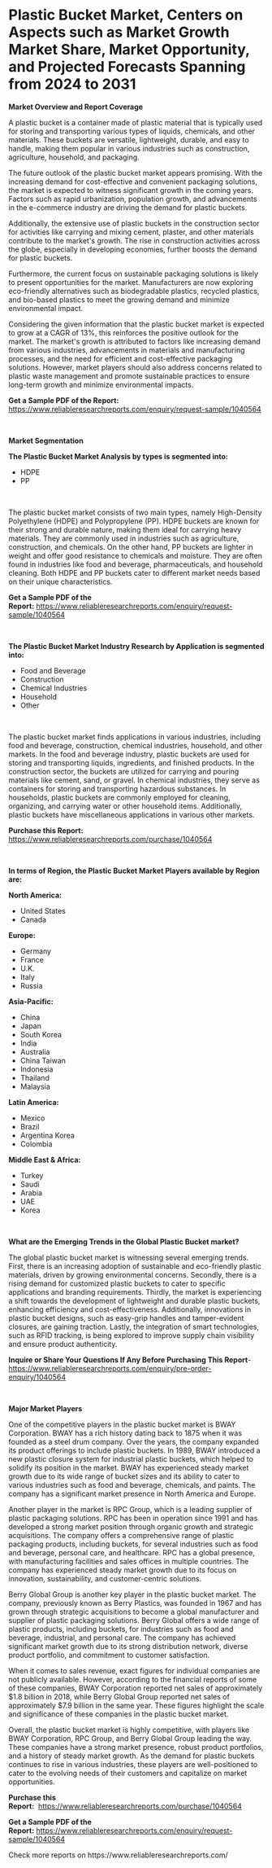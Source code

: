 <p><h1>Plastic Bucket Market, Centers on Aspects such as Market Growth Market Share, Market Opportunity, and Projected Forecasts Spanning from 2024 to 2031</h1></p><p><strong>Market Overview and Report Coverage</strong></p>
<p><p>A plastic bucket is a container made of plastic material that is typically used for storing and transporting various types of liquids, chemicals, and other materials. These buckets are versatile, lightweight, durable, and easy to handle, making them popular in various industries such as construction, agriculture, household, and packaging.</p><p>The future outlook of the plastic bucket market appears promising. With the increasing demand for cost-effective and convenient packaging solutions, the market is expected to witness significant growth in the coming years. Factors such as rapid urbanization, population growth, and advancements in the e-commerce industry are driving the demand for plastic buckets.</p><p>Additionally, the extensive use of plastic buckets in the construction sector for activities like carrying and mixing cement, plaster, and other materials contribute to the market's growth. The rise in construction activities across the globe, especially in developing economies, further boosts the demand for plastic buckets.</p><p>Furthermore, the current focus on sustainable packaging solutions is likely to present opportunities for the market. Manufacturers are now exploring eco-friendly alternatives such as biodegradable plastics, recycled plastics, and bio-based plastics to meet the growing demand and minimize environmental impact.</p><p>Considering the given information that the plastic bucket market is expected to grow at a CAGR of 13%, this reinforces the positive outlook for the market. The market's growth is attributed to factors like increasing demand from various industries, advancements in materials and manufacturing processes, and the need for efficient and cost-effective packaging solutions. However, market players should also address concerns related to plastic waste management and promote sustainable practices to ensure long-term growth and minimize environmental impacts.</p></p>
<p><strong>Get a Sample PDF of the Report:</strong> <a href="https://www.reliableresearchreports.com/enquiry/request-sample/1040564">https://www.reliableresearchreports.com/enquiry/request-sample/1040564</a></p>
<p>&nbsp;</p>
<p><strong>Market Segmentation</strong></p>
<p><strong>The Plastic Bucket Market Analysis by types is segmented into:</strong></p>
<p><ul><li>HDPE</li><li>PP</li></ul></p>
<p>&nbsp;</p>
<p><p>The plastic bucket market consists of two main types, namely High-Density Polyethylene (HDPE) and Polypropylene (PP). HDPE buckets are known for their strong and durable nature, making them ideal for carrying heavy materials. They are commonly used in industries such as agriculture, construction, and chemicals. On the other hand, PP buckets are lighter in weight and offer good resistance to chemicals and moisture. They are often found in industries like food and beverage, pharmaceuticals, and household cleaning. Both HDPE and PP buckets cater to different market needs based on their unique characteristics.</p></p>
<p><strong>Get a Sample PDF of the Report:</strong>&nbsp;<a href="https://www.reliableresearchreports.com/enquiry/request-sample/1040564">https://www.reliableresearchreports.com/enquiry/request-sample/1040564</a></p>
<p>&nbsp;</p>
<p><strong>The Plastic Bucket Market Industry Research by Application is segmented into:</strong></p>
<p><ul><li>Food and Beverage</li><li>Construction</li><li>Chemical Industries</li><li>Household</li><li>Other</li></ul></p>
<p>&nbsp;</p>
<p><p>The plastic bucket market finds applications in various industries, including food and beverage, construction, chemical industries, household, and other markets. In the food and beverage industry, plastic buckets are used for storing and transporting liquids, ingredients, and finished products. In the construction sector, the buckets are utilized for carrying and pouring materials like cement, sand, or gravel. In chemical industries, they serve as containers for storing and transporting hazardous substances. In households, plastic buckets are commonly employed for cleaning, organizing, and carrying water or other household items. Additionally, plastic buckets have miscellaneous applications in various other markets.</p></p>
<p><strong>Purchase this Report:</strong>&nbsp; <a href="https://www.reliableresearchreports.com/purchase/1040564">https://www.reliableresearchreports.com/purchase/1040564</a></p>
<p>&nbsp;</p>
<p><strong>In terms of Region, the Plastic Bucket Market Players available by Region are:</strong></p>
<p>
    <p> <strong> North America: </strong>
        <ul>
            <li>United States</li>
            <li>Canada</li>
        </ul>
        </p> 
    <p> <strong> Europe: </strong>
        <ul>
            <li>Germany</li>
            <li>France</li>
            <li>U.K.</li>
            <li>Italy</li>
            <li>Russia</li>
        </ul>
        </p> 
    <p> <strong> Asia-Pacific: </strong>
        <ul>
            <li>China</li>
            <li>Japan</li>
            <li>South Korea</li>
            <li>India</li>
            <li>Australia</li>
            <li>China Taiwan</li>
            <li>Indonesia</li>
            <li>Thailand</li>
            <li>Malaysia</li>
        </ul>
        </p> 
    <p> <strong> Latin America: </strong>
        <ul>
            <li>Mexico</li>
            <li>Brazil</li>
            <li>Argentina Korea</li>
            <li>Colombia</li>
        </ul>
        </p> 
    <p> <strong> Middle East & Africa: </strong>
        <ul>
            <li>Turkey</li>
            <li>Saudi</li>
            <li>Arabia</li>
            <li>UAE</li>
            <li>Korea</li>
        </ul>
    </p>
    </p>
<p>&nbsp;</p>
<p><strong>What are the Emerging Trends in the Global Plastic Bucket market?</strong></p>
<p><p>The global plastic bucket market is witnessing several emerging trends. First, there is an increasing adoption of sustainable and eco-friendly plastic materials, driven by growing environmental concerns. Secondly, there is a rising demand for customized plastic buckets to cater to specific applications and branding requirements. Thirdly, the market is experiencing a shift towards the development of lightweight and durable plastic buckets, enhancing efficiency and cost-effectiveness. Additionally, innovations in plastic bucket designs, such as easy-grip handles and tamper-evident closures, are gaining traction. Lastly, the integration of smart technologies, such as RFID tracking, is being explored to improve supply chain visibility and ensure product authenticity.</p></p>
<p><strong>Inquire or Share Your Questions If Any Before Purchasing This Report</strong>- <a href="https://www.reliableresearchreports.com/enquiry/pre-order-enquiry/1040564">https://www.reliableresearchreports.com/enquiry/pre-order-enquiry/1040564</a></p>
<p>&nbsp;</p>
<p><strong>Major Market Players</strong></p>
<p><p>One of the competitive players in the plastic bucket market is BWAY Corporation. BWAY has a rich history dating back to 1875 when it was founded as a steel drum company. Over the years, the company expanded its product offerings to include plastic buckets. In 1989, BWAY introduced a new plastic closure system for industrial plastic buckets, which helped to solidify its position in the market. BWAY has experienced steady market growth due to its wide range of bucket sizes and its ability to cater to various industries such as food and beverage, chemicals, and paints. The company has a significant market presence in North America and Europe.</p><p>Another player in the market is RPC Group, which is a leading supplier of plastic packaging solutions. RPC has been in operation since 1991 and has developed a strong market position through organic growth and strategic acquisitions. The company offers a comprehensive range of plastic packaging products, including buckets, for several industries such as food and beverage, personal care, and healthcare. RPC has a global presence, with manufacturing facilities and sales offices in multiple countries. The company has experienced steady market growth due to its focus on innovation, sustainability, and customer-centric solutions.</p><p>Berry Global Group is another key player in the plastic bucket market. The company, previously known as Berry Plastics, was founded in 1967 and has grown through strategic acquisitions to become a global manufacturer and supplier of plastic packaging solutions. Berry Global offers a wide range of plastic products, including buckets, for industries such as food and beverage, industrial, and personal care. The company has achieved significant market growth due to its strong distribution network, diverse product portfolio, and commitment to customer satisfaction.</p><p>When it comes to sales revenue, exact figures for individual companies are not publicly available. However, according to the financial reports of some of these companies, BWAY Corporation reported net sales of approximately $1.8 billion in 2018, while Berry Global Group reported net sales of approximately $7.9 billion in the same year. These figures highlight the scale and significance of these companies in the plastic bucket market.</p><p>Overall, the plastic bucket market is highly competitive, with players like BWAY Corporation, RPC Group, and Berry Global Group leading the way. These companies have a strong market presence, robust product portfolios, and a history of steady market growth. As the demand for plastic buckets continues to rise in various industries, these players are well-positioned to cater to the evolving needs of their customers and capitalize on market opportunities.</p></p>
<p><strong>Purchase this Report:</strong>&nbsp;&nbsp;<a href="https://www.reliableresearchreports.com/purchase/1040564">https://www.reliableresearchreports.com/purchase/1040564</a></p>
<p></p>
<p><strong>Get a Sample PDF of the Report:</strong>&nbsp;<a href="https://www.reliableresearchreports.com/enquiry/request-sample/1040564">https://www.reliableresearchreports.com/enquiry/request-sample/1040564</a></p>
<p>Check more reports on https://www.reliableresearchreports.com/</p>